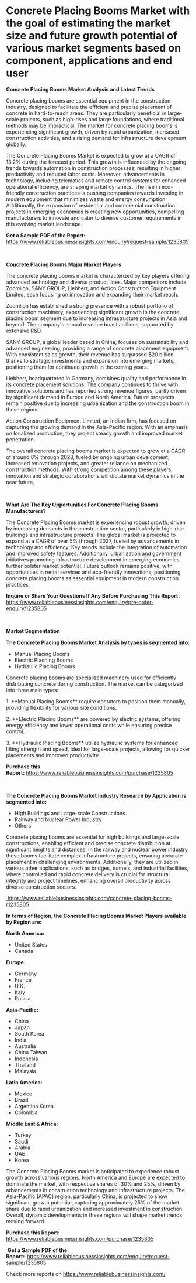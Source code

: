 <p><h1>Concrete Placing Booms Market with the goal of estimating the market size and future growth potential of various market segments based on component, applications and end user</h1></p><p><strong>Concrete Placing Booms Market Analysis and Latest Trends</strong></p>
<p><p>Concrete placing booms are essential equipment in the construction industry, designed to facilitate the efficient and precise placement of concrete in hard-to-reach areas. They are particularly beneficial in large-scale projects, such as high-rises and large foundations, where traditional methods may be impractical. The market for concrete placing booms is experiencing significant growth, driven by rapid urbanization, increased construction activities, and a rising demand for infrastructure development globally.</p><p>The Concrete Placing Booms Market is expected to grow at a CAGR of 13.2% during the forecast period. This growth is influenced by the ongoing trends towards automation in construction processes, resulting in higher productivity and reduced labor costs. Moreover, advancements in technology, including telematics and remote control systems for enhanced operational efficiency, are shaping market dynamics. The rise in eco-friendly construction practices is pushing companies towards investing in modern equipment that minimizes waste and energy consumption. Additionally, the expansion of residential and commercial construction projects in emerging economies is creating new opportunities, compelling manufacturers to innovate and cater to diverse customer requirements in this evolving market landscape.</p></p>
<p><strong>Get a Sample PDF of the Report:&nbsp;</strong> <a href="https://www.reliablebusinessinsights.com/enquiry/request-sample/1235805?utm_campaign=2245&utm_medium=2&utm_source=Github&utm_content=ia&utm_term=19022025&utm_id=concrete-placing-booms">https://www.reliablebusinessinsights.com/enquiry/request-sample/1235805</a></p>
<p>&nbsp;</p>
<p><strong>Concrete Placing Booms Major Market Players</strong></p>
<p><p>The concrete placing booms market is characterized by key players offering advanced technology and diverse product lines. Major competitors include Zoomlion, SANY GROUP, Liebherr, and Action Construction Equipment Limited, each focusing on innovation and expanding their market reach.</p><p>Zoomlion has established a strong presence with a robust portfolio of construction machinery, experiencing significant growth in the concrete placing boom segment due to increasing infrastructure projects in Asia and beyond. The company's annual revenue boasts billions, supported by extensive R&D.</p><p>SANY GROUP, a global leader based in China, focuses on sustainability and advanced engineering, providing a range of concrete placement equipment. With consistent sales growth, their revenue has surpassed $20 billion, thanks to strategic investments and expansion into emerging markets, positioning them for continued growth in the coming years.</p><p>Liebherr, headquartered in Germany, combines quality and performance in its concrete placement solutions. The company continues to thrive with innovative solutions and has reported strong revenue figures, partly driven by significant demand in Europe and North America. Future prospects remain positive due to increasing urbanization and the construction boom in these regions.</p><p>Action Construction Equipment Limited, an Indian firm, has focused on capturing the growing demand in the Asia-Pacific region. With an emphasis on localized production, they project steady growth and improved market penetration.</p><p>The overall concrete placing booms market is expected to grow at a CAGR of around 6% through 2028, fueled by ongoing urban development, increased renovation projects, and greater reliance on mechanized construction methods. With strong competition among these players, innovation and strategic collaborations will dictate market dynamics in the near future.</p></p>
<p>&nbsp;</p>
<p><strong>What Are The Key Opportunities For Concrete Placing Booms Manufacturers?</strong></p>
<p><p>The Concrete Placing Booms market is experiencing robust growth, driven by increasing demands in the construction sector, particularly in high-rise buildings and infrastructure projects. The global market is projected to expand at a CAGR of over 5% through 2027, fueled by advancements in technology and efficiency. Key trends include the integration of automation and improved safety features. Additionally, urbanization and government initiatives promoting infrastructure development in emerging economies further bolster market potential. Future outlook remains positive, with opportunities in rental services and eco-friendly innovations, positioning concrete placing booms as essential equipment in modern construction practices.</p></p>
<p><strong>Inquire or Share Your Questions If Any Before Purchasing This Report:</strong> <a href="https://www.reliablebusinessinsights.com/enquiry/pre-order-enquiry/1235805?utm_campaign=2245&utm_medium=2&utm_source=Github&utm_content=ia&utm_term=19022025&utm_id=concrete-placing-booms">https://www.reliablebusinessinsights.com/enquiry/pre-order-enquiry/1235805</a></p>
<p>&nbsp;</p>
<p><strong>Market Segmentation</strong></p>
<p><strong>The Concrete Placing Booms Market Analysis by types is segmented into:</strong></p>
<p><ul><li>Manual Placing Booms</li><li>Electric Plaching Booms</li><li>Hydraulic Placing Booms</li></ul></p>
<p><p>Concrete placing booms are specialized machinery used for efficiently distributing concrete during construction. The market can be categorized into three main types: </p><p>1. **Manual Placing Booms** require operators to position them manually, providing flexibility for various site conditions. </p><p>2. **Electric Placing Booms** are powered by electric systems, offering energy efficiency and lower operational costs while ensuring precise control. </p><p>3. **Hydraulic Placing Booms** utilize hydraulic systems for enhanced lifting strength and speed, ideal for large-scale projects, allowing for quicker placements and improved productivity.</p></p>
<p><strong>Purchase this Report:&nbsp;</strong><a href="https://www.reliablebusinessinsights.com/purchase/1235805?utm_campaign=2245&utm_medium=2&utm_source=Github&utm_content=ia&utm_term=19022025&utm_id=concrete-placing-booms">https://www.reliablebusinessinsights.com/purchase/1235805</a></p>
<p>&nbsp;</p>
<p><strong>The Concrete Placing Booms Market Industry Research by Application is segmented into:</strong></p>
<p><ul><li>High Buildings and Large-scale Constructions.</li><li>Railway and Nuclear Power Industry</li><li>Others</li></ul></p>
<p><p>Concrete placing booms are essential for high buildings and large-scale constructions, enabling efficient and precise concrete distribution at significant heights and distances. In the railway and nuclear power industry, these booms facilitate complex infrastructure projects, ensuring accurate placement in challenging environments. Additionally, they are utilized in various other applications, such as bridges, tunnels, and industrial facilities, where controlled and rapid concrete delivery is crucial for structural integrity and project timelines, enhancing overall productivity across diverse construction sectors.</p></p>
<p><a href="https://www.reliablebusinessinsights.com/concrete-placing-booms-r1235805?utm_campaign=2245&utm_medium=2&utm_source=Github&utm_content=ia&utm_term=19022025&utm_id=concrete-placing-booms">&nbsp;https://www.reliablebusinessinsights.com/concrete-placing-booms-r1235805</a></p>
<p><strong>In terms of Region, the Concrete Placing Booms Market Players available by Region are:</strong></p>
<p>
    <p> <strong> North America: </strong>
        <ul>
            <li>United States</li>
            <li>Canada</li>
        </ul>
        </p> 
    <p> <strong> Europe: </strong>
        <ul>
            <li>Germany</li>
            <li>France</li>
            <li>U.K.</li>
            <li>Italy</li>
            <li>Russia</li>
        </ul>
        </p> 
    <p> <strong> Asia-Pacific: </strong>
        <ul>
            <li>China</li>
            <li>Japan</li>
            <li>South Korea</li>
            <li>India</li>
            <li>Australia</li>
            <li>China Taiwan</li>
            <li>Indonesia</li>
            <li>Thailand</li>
            <li>Malaysia</li>
        </ul>
        </p> 
    <p> <strong> Latin America: </strong>
        <ul>
            <li>Mexico</li>
            <li>Brazil</li>
            <li>Argentina Korea</li>
            <li>Colombia</li>
        </ul>
        </p> 
    <p> <strong> Middle East & Africa: </strong>
        <ul>
            <li>Turkey</li>
            <li>Saudi</li>
            <li>Arabia</li>
            <li>UAE</li>
            <li>Korea</li>
        </ul>
    </p>
    </p>
<p><p>The Concrete Placing Booms market is anticipated to experience robust growth across various regions. North America and Europe are expected to dominate the market, with respective shares of 30% and 25%, driven by advancements in construction technology and infrastructure projects. The Asia-Pacific (APAC) region, particularly China, is projected to show significant growth potential, capturing approximately 25% of the market share due to rapid urbanization and increased investment in construction. Overall, dynamic developments in these regions will shape market trends moving forward.</p></p>
<p><strong>Purchase this Report: </strong><a href="https://www.reliablebusinessinsights.com/purchase/1235805?utm_campaign=2245&utm_medium=2&utm_source=Github&utm_content=ia&utm_term=19022025&utm_id=concrete-placing-booms">https://www.reliablebusinessinsights.com/purchase/1235805</a></p>
<p>&nbsp;<strong>Get a Sample PDF of the Report:&nbsp;&nbsp;</strong><a href="https://www.reliablebusinessinsights.com/enquiry/request-sample/1235805?utm_campaign=2245&utm_medium=2&utm_source=Github&utm_content=ia&utm_term=19022025&utm_id=concrete-placing-booms">https://www.reliablebusinessinsights.com/enquiry/request-sample/1235805</a></p>
<p><strong></strong></p>
<p>Check more reports on <a href="https://www.reliablebusinessinsights.com/?utm_campaign=2245&utm_medium=2&utm_source=Github&utm_content=ia&utm_term=19022025&utm_id=concrete-placing-booms">https://www.reliablebusinessinsights.com/</a></p>